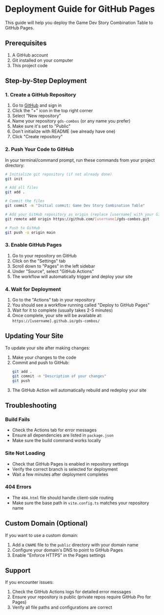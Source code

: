 # Deployment Guide for GitHub Pages

This guide will help you deploy the Game Dev Story Combination Table to GitHub Pages.

## Prerequisites

1. A GitHub account
2. Git installed on your computer
3. This project code

## Step-by-Step Deployment

### 1. Create a GitHub Repository

1. Go to [GitHub](https://github.com) and sign in
2. Click the "+" icon in the top right corner
3. Select "New repository"
4. Name your repository `gds-combos` (or any name you prefer)
5. Make sure it's set to "Public"
6. Don't initialize with README (we already have one)
7. Click "Create repository"

### 2. Push Your Code to GitHub

In your terminal/command prompt, run these commands from your project directory:

```bash
# Initialize git repository (if not already done)
git init

# Add all files
git add .

# Commit the files
git commit -m "Initial commit: Game Dev Story Combination Table"

# Add your GitHub repository as origin (replace [username] with your GitHub username)
git remote add origin https://github.com/[username]/gds-combos.git

# Push to GitHub
git push -u origin main
```

### 3. Enable GitHub Pages

1. Go to your repository on GitHub
2. Click on the "Settings" tab
3. Scroll down to "Pages" in the left sidebar
4. Under "Source", select "GitHub Actions"
5. The workflow will automatically trigger and deploy your site

### 4. Wait for Deployment

1. Go to the "Actions" tab in your repository
2. You should see a workflow running called "Deploy to GitHub Pages"
3. Wait for it to complete (usually takes 2-5 minutes)
4. Once complete, your site will be available at: `https://[username].github.io/gds-combos/`

## Updating Your Site

To update your site after making changes:

1. Make your changes to the code
2. Commit and push to GitHub:
   ```bash
   git add .
   git commit -m "Description of your changes"
   git push
   ```
3. The GitHub Action will automatically rebuild and redeploy your site

## Troubleshooting

### Build Fails
- Check the Actions tab for error messages
- Ensure all dependencies are listed in `package.json`
- Make sure the build command works locally

### Site Not Loading
- Check that GitHub Pages is enabled in repository settings
- Verify the correct branch is selected for deployment
- Wait a few minutes after deployment completes

### 404 Errors
- The `404.html` file should handle client-side routing
- Make sure the base path in `vite.config.ts` matches your repository name

## Custom Domain (Optional)

If you want to use a custom domain:

1. Add a `CNAME` file to the `public` directory with your domain name
2. Configure your domain's DNS to point to GitHub Pages
3. Enable "Enforce HTTPS" in the Pages settings

## Support

If you encounter issues:
1. Check the GitHub Actions logs for detailed error messages
2. Ensure your repository is public (private repos require GitHub Pro for Pages)
3. Verify all file paths and configurations are correct
